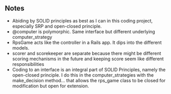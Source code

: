 ## Notes
- Abiding by SOLID principles as best as I can in this coding project, especially SRP and open-closed principle.
- @computer is polymorphic. Same interface but different underlying computer_strategy
- RpsGame acts like the controller in a Rails app. It dips into the different models.
- scorer and scorekeeper are separate because there might be different scoring mechanisms in the future and keeping score seem like different responsibilities
- Coding to an interface is an integral part of SOLID Principles, namely the open-closed principle. I do this in the computer_strategies with the make_decision method... that allows the rps_game class to be closed for modification but open for extension.

